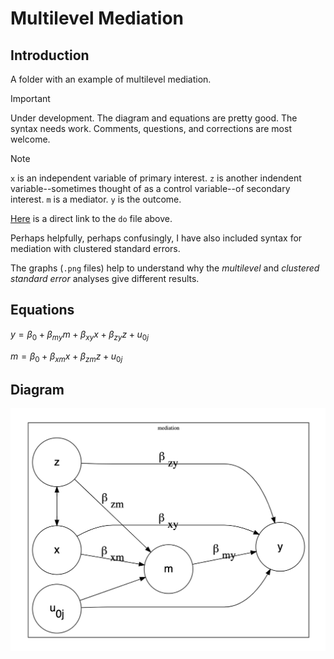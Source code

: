 # Multilevel Mediation

## Introduction

A folder with an example of multilevel mediation.

> [!IMPORTANT]  
> Under development. The diagram and equations are pretty good. The syntax needs work. Comments, questions, and corrections are most welcome.

>[!NOTE]
> `x` is an independent variable of primary interest. `z` is another indendent variable--sometimes thought of as a control variable--of secondary interest. `m` is a mediator. `y` is the outcome.

[Here](https://github.com/agrogan1/multilevel/blob/master/multilevel-mediation/multilevel-mediation.do) is a direct link to the `do` file above.

Perhaps helpfully, perhaps confusingly, I have also included syntax for mediation with clustered standard errors.

The graphs (`.png` files) help to understand why the *multilevel* and *clustered standard error* analyses give different results.

## Equations

$y = \beta_0 + \beta_{my} m + \beta_{xy} x + \beta_{zy} z + u_{0j}$

$m = \beta_0 + \beta_{xm} x + \beta_{zm} z + u_{0j}$

## Diagram

![heuristic diagram of multilevel mediation](multilevel-mediation.png)

